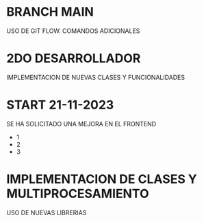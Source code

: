 # BRANCH MAIN

USO DE GIT FLOW.
COMANDOS ADICIONALES
# 2DO DESARROLLADOR
IMPLEMENTACION DE NUEVAS CLASES Y FUNCIONALIDADES

# START 21-11-2023

SE HA SOLICITADO UNA MEJORA EN EL FRONTEND
* 1 
* 2
* 3


# IMPLEMENTACION DE CLASES Y MULTIPROCESAMIENTO
USO DE NUEVAS LIBRERIAS  
